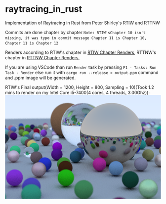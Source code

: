 # raytracing_in_rust

Implementation of Raytracing in Rust from Peter Shirley's RTIW and RTTNW

Commits are done chapter by chapter
`Note: RTIW'sChapter 10 isn't missing, it was typo in commit message Chapter 11 is Chapter 10, Chapter 11 is Chapter 12`

Renders according to RTIW's chapter in [RTIW Chapter Renders](RTIWChapterRenders), RTTNW's chapter in [RTTNW Chapter Renders](RTNWChapterRenders),

If you are using VSCode than run `Render` task by pressing `F1 - Tasks: Run Task - Render` else run it with `cargo run --release > output.ppm` command and .ppm image will be generated.

RTIW's Final output(Width = 1200, Height = 800, Sampling = 10)(Took 1.2 mins to render on my Intel Core i5-7400(4 cores, 4 threads, 3.00Ghz)):
![](Final.png)